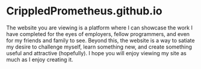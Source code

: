 # CrippledPrometheus.github.io
The website you are viewing is a platform where I can showcase the work I have completed for the eyes of employers, fellow programmers, and even for my friends and family to see. Beyond this, the website is a way to satiate my desire to challenge myself, learn something new, and create something useful and attractive (hopefully). I hope you will enjoy viewing my site as much as I enjoy creating it.
